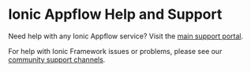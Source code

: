 # Ionic Appflow Help and Support

Need help with any Ionic Appflow service? Visit the [main support portal](https://ionic.zendesk.com/hc/en-us).

For help with Ionic Framework issues or problems, please see our [community support channels](https://ionicframework.com/support).